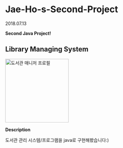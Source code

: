 # Jae-Ho-s-Second-Project

2018.07.13

**Second Java Project!**

## Library Managing System

<img alt="도서관 매니저 프로필" src="https://lh3.googleusercontent.com/proxy/bGqUNPKpEtq2MTH4VG1PAHX9BiRUv7Rg_9NzelGvPjOZr19mExOashDKGv4ReRinzpV5ygR7zvcDTRRmFzy1gIBa4djRJzbjtB3_VxUGqVWHa6t9xxM5G5NZq9EA2nS6J4r0au0PU35yvTLtjH7nkh7NW0SGWCJp5Lp-qX4X3qFOPDUQ71nAkIFV8ugshsLyYnoEyrDEls_qecemed-iV8WslWtVyx-E9VXiDb5kdnyI7mEfhDy3OGMFUGkQQcQmEtTaJXad2K_fpFRsQIWmL9Aqvv-h" width="200">

**Description**

도서관 관리 시스템/프로그램을 java로 구현해봤습니다:)
